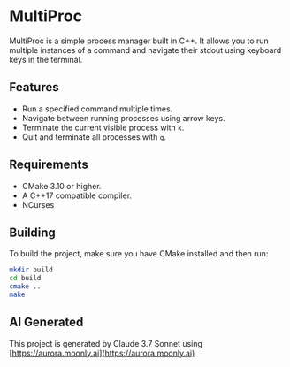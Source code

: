 # MultiProc

MultiProc is a simple process manager built in C++. It allows you to run multiple instances of a command and navigate their stdout using keyboard keys in the terminal.

## Features

- Run a specified command multiple times.
- Navigate between running processes using arrow keys.
- Terminate the current visible process with `k`.
- Quit and terminate all processes with `q`.

## Requirements

- CMake 3.10 or higher.
- A C++17 compatible compiler.
- NCurses

## Building

To build the project, make sure you have CMake installed and then run:

```sh
mkdir build
cd build
cmake ..
make
```

## AI Generated
This project is generated by Claude 3.7 Sonnet using [https://aurora.moonly.ai](https://aurora.moonly.ai)